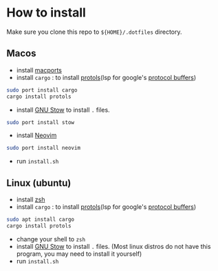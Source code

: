 # How to install

Make sure you clone this repo to `${HOME}/.dotfiles` directory.

## Macos
* install [macports](https://www.macports.org/)
* install `cargo` : to install [protols](https://github.com/coder3101/protols)(lsp for google's [protocol buffers](https://protobuf.dev/))
```bash
sudo port install cargo
cargo install protols
```
* install [GNU Stow](https://www.gnu.org/software/stow/) to install `.` files.
```bash
sudo port install stow
```
* install [Neovim](https://neovim.io/)
```bash
sudo port install neovim
```
* run `install.sh`

## Linux (ubuntu)
* install [zsh](https://www.zsh.org/)
* install `cargo` : to install [protols](https://github.com/coder3101/protols)(lsp for google's [protocol buffers](https://protobuf.dev/))
```bash
sudo apt install cargo
cargo install protols
```
* change your shell to `zsh`
* install [GNU Stow](https://www.gnu.org/software/stow/) to install `.` files.
(Most linux distros do not have this program, you may need to install it yourself)
* run `install.sh`
